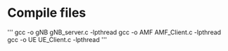 # Compile files
'''
gcc -o gNB gNB_server.c -lpthread
gcc -o AMF AMF_Client.c -lpthread
gcc -o UE UE_Client.c -lpthread 
'''